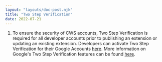 ```yaml
---
layout: "layouts/doc-post.njk"
title: "Two Step Verification"
date: 2022-07-21
---
```


1. To ensure the security of CWS accounts, Two Step Verification is required for all developer
   accounts prior to publishing an extension or updating an existing extension. Developers can
   activate Two Step Verification for their Google Accounts [here][enroll]. More information on
   Google's Two Step Verification features can be found [here][two-step].

[enroll]: https://myaccount.google.com/security/signinoptions/two-step-verification/enroll-welcome
[two-step]: https://www.google.com/landing/2step/
